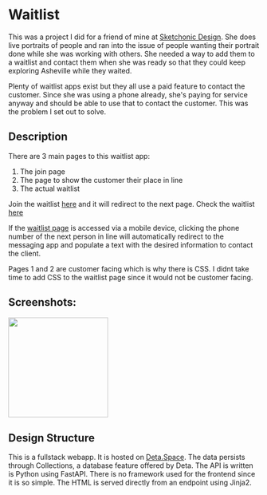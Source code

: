 # Waitlist

This was a project I did for a friend of mine at [Sketchonic Design](https://www.sketchonicdesign.com/). She does live portraits of people and ran into the issue of people wanting their portrait done while she was working with others. She needed a way to add them to a waitlist and contact them when she was ready so that they could keep exploring Asheville while they waited. 

Plenty of waitlist apps exist but they all use a paid feature to contact the customer. Since she was using a phone already, she's paying for service anyway and should be able to use that to contact the customer. This was the problem I set out to solve.

## Description

There are 3 main pages to this waitlist app:

1. The join page
2. The page to show the customer their place in line
3. The actual waitlist

Join the waitlist [here](https://waitlist-1-c5006775.deta.app/join-waitlist) and it will redirect to the next page. Check the waitlist [here](https://waitlist-1-c5006775.deta.app/waitlist/3014707)

If the [waitlist page](https://waitlist-1-c5006775.deta.app/waitlist/3014707) is accessed via a mobile device, clicking the phone number of the next person in line will automatically redirect to the messaging app and populate a text with the desired information to contact the client. 

Pages 1 and 2 are customer facing which is why there is CSS. I didnt take time to add CSS to the waitlist page since it would not be customer facing.

## Screenshots:
<div align=left>

<img src="" width="200"/>

</div>

## Design Structure

This is a fullstack webapp. It is hosted on [Deta.Space](https://deta.space/). The data persists through Collections, a database feature offered by Deta. The API is written is Python using FastAPI. There is no framework used for the frontend since it is so simple. The HTML is served directly from an endpoint using Jinja2.
